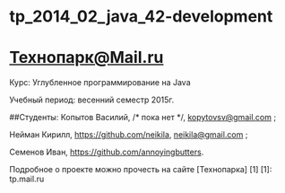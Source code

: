 # tp_2014_02_java_42-development
Технопарк@Mail.ru
============
Курс: Углубленное программирование на Java

Учебный период: весенний семестр 2015г.

##Студенты:
Копытов Василий, /* пока нет */, kopytovsv@gmail.com ;

Нейман Кирилл, https://github.com/neikila, neikila@gmail.com ;

Семенов Иван, https://github.com/annoyingbutters.

Подробное о проекте можно прочесть на сайте [Технопарка] [1]
[1]: tp.mail.ru
